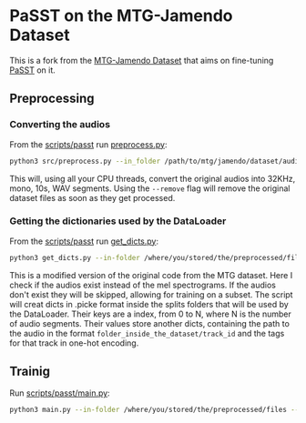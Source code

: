 # PaSST on the MTG-Jamendo Dataset
This is a fork from the [MTG-Jamendo Dataset](https://github.com/MTG/mtg-jamendo-dataset) that aims on fine-tuning [PaSST](https://github.com/kkoutini/passt_hear21) on it.

## Preprocessing
### Converting the audios
From the [scripts/passt](https://github.com/FelipeMarra/passt-on-mtg-jamendo-dataset/tree/master/scripts/passt) run [preprocess.py](https://github.com/FelipeMarra/passt-on-mtg-jamendo-dataset/blob/master/scripts/passt/preprocess.py):
```bash
python3 src/preprocess.py --in_folder /path/to/mtg/jamendo/dataset/audio/folders --out-folder /where/to/store/the/preprocessed/files
```
This will, using all your CPU threads, convert the original audios into 32KHz, mono, 10s, WAV segments. Using the `--remove` flag will remove the original dataset files as soon as they get processed.

### Getting the dictionaries used by the DataLoader
From the [scripts/passt](https://github.com/FelipeMarra/passt-on-mtg-jamendo-dataset/tree/master/scripts/passt) run [get_dicts.py](https://github.com/FelipeMarra/passt-on-mtg-jamendo-dataset/blob/master/scripts/passt/get_dicts.py):
```bash
python3 get_dicts.py --in-folder /where/you/stored/the/preprocessed/files
```
This is a modified version of the original code from the MTG dataset. Here I check if the audios exist instead of the mel spectrograms. If the audios don't exist they will be skipped, allowing for training on a subset. The script will creat dicts in .picke format inside the splits folders that will be used by the DataLoader. Their keys are a index, from 0 to N, where N is the number of audio segments. Their values store another dicts, containing the path to the audio in the format `folder_inside_the_dataset/track_id` and the tags for that track in one-hot encoding.

## Trainig
Run [scripts/passt/main.py](https://github.com/FelipeMarra/passt-on-mtg-jamendo-dataset/blob/master/scripts/passt/main.py):
```bash
python3 main.py --in-folder /where/you/stored/the/preprocessed/files --batch-size B
```
